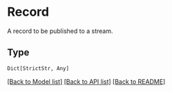 # Record

A record to be published to a stream.


## Type
```python
Dict[StrictStr, Any]
```


[[Back to Model list]](../../../../README.md#models-v2-link) [[Back to API list]](../../../../README.md#apis-v2-link) [[Back to README]](../../../../README.md)
